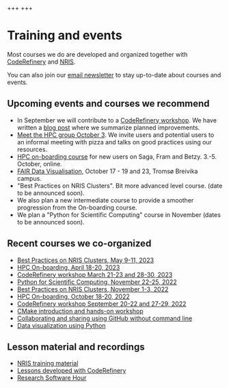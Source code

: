 +++
+++

# Training and events

Most courses we do are developed and organized together with
[CodeRefinery](https://coderefinery.org/) and
[NRIS](https://documentation.sigma2.no/).

You can also join our [email newsletter](@/contact.md) to stay up-to-date about
courses and events.


## Upcoming events and courses we recommend

- In September we will contribute to a [CodeRefinery
  workshop](https://coderefinery.org/workshops/upcoming/). We have written a
  [blog post](https://coderefinery.org/blog/2023/06/25/planning-sep-workshop/)
  where we summarize planned improvements.
- [Meet the HPC group October 3](@/events/outreach2023.md). We invite users and potential users to an informal meeting with pizza and talks on good practices using our resources. 
- [HPC on-boarding
  course](https://documentation.sigma2.no/training/events/2023-10-hpc-on-boarding.html)
  for new users on Saga, Fram and Betzy. 3.-5. October, online.
- [FAIR Data Visualisation](https://uit.no/tavla/artikkel/823818/fair_data_visualisation), October 17 - 19 and 23, Tromsø Breivika campus.
- "Best Practices on NRIS Clusters". Bit more advanced level course. (date to be announced soon).
- We also plan a new intermediate course to provide a smoother progression from the On-boarding course.
- We plan a "Python for Scientific Computing" course in November (dates to be announced soon).


## Recent courses we co-organized

- [Best Practices on NRIS Clusters, May 9-11, 2023](https://documentation.sigma2.no/training/events/2023-05-best-practices-on-NRIS-clusters.html)
- [HPC On-boarding, April 18-20, 2023](https://documentation.sigma2.no/training/events/2023-04-hpc-on-boarding.html)
- [CodeRefinery workshop March 21-23 and 28-30, 2023](https://coderefinery.org/workshops/upcoming/)
- [Python for Scientific Computing, November 22-25, 2022](https://scicomp.aalto.fi/training/scip/python-for-scicomp-2022/)
- [Best Practices on NRIS Clusters, November 1-3, 2022](https://documentation.sigma2.no/training/events.html)
- [HPC On-boarding, October 18-20, 2022](https://documentation.sigma2.no/training/events.html)
- [CodeRefinery workshop September 20-22 and 27-29, 2022](https://coderefinery.github.io/2022-09-20-workshop/)
- [CMake introduction and hands-on workshop](https://coderefinery.github.io/cmake-workshop/)
- [Collaborating and sharing using GitHub without command line](https://coderefinery.github.io/github-without-command-line/)
- [Data visualization using Python](https://coderefinery.github.io/data-visualization-python/)


## Lesson material and recordings

- [NRIS training material](https://documentation.sigma2.no/training/material.html)
- [Lessons developed with CodeRefinery](https://coderefinery.org/lessons/)
- [Research Software Hour](https://researchsoftwarehour.github.io/)
